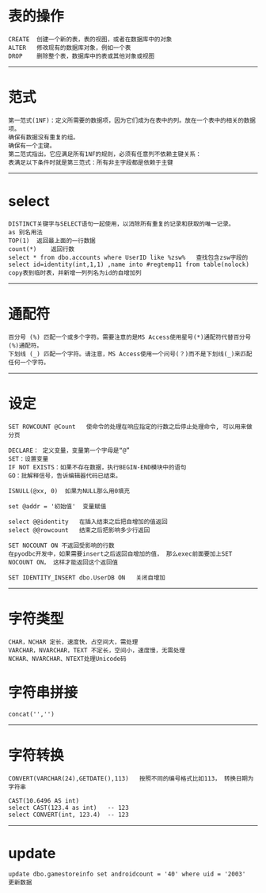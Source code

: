 # 表的操作
    CREATE	创建一个新的表，表的视图，或者在数据库中的对象
    ALTER	修改现有的数据库对象，例如一个表
    DROP	删除整个表，数据库中的表或其他对象或视图

---

# 范式

	第一范式(1NF)：定义所需要的数据项，因为它们成为在表中的列。放在一个表中的相关的数据项。
	确保有数据没有重复的组。
	确保有一个主键。
	第二范式指出，它应满足所有1NF的规则，必须有任意列不依赖主键关系：
	表满足以下条件时就是第三范式：所有非主字段都是依赖于主键


---

# select

	DISTINCT关键字与SELECT语句一起使用，以消除所有重复的记录和获取的唯一记录。
	as 别名用法
	TOP(1)	返回最上面的一行数据
	count(*)	返回行数
	select * from dbo.accounts where UserID like %zsw%   查找包含zsw字段的
	select id=identity(int,1,1) ,name into #regtemp11 from table(nolock)	copy表到临时表，并新增一列列名为id的自增加列

---

# 通配符

	百分号 (%)	匹配一个或多个字符。需要注意的是MS Access使用星号(*)通配符代替百分号(%)通配符。
	下划线 (_)	匹配一个字符。请注意，MS Access使用一个问号(？)而不是下划线(_)来匹配任何一个字符。

---

# 设定

	SET ROWCOUNT @Count   使命令的处理在响应指定的行数之后停止处理命令, 可以用来做分页
	
	DECLARE： 定义变量，变量第一个字母是“@”
	SET：设置变量
	IF NOT EXISTS：如果不存在数据，执行BEGIN-END模块中的语句
	GO：批解释信号，告诉编辑器代码已结束。

	ISNULL(@xx, 0)	如果为NULL那么用0填充
	
	set @addr = '初始值'  变量赋值
	
	select @@identity	在插入结束之后把自增加的值返回
	select @@rowcount	结束之后把影响多少行返回
	
	SET NOCOUNT ON 不返回受影响的行数
	在pyodbc开发中，如果需要insert之后返回自增加的值， 那么exec前面要加上SET NOCOUNT ON， 这样才能返回这个返回值
	
	SET IDENTITY_INSERT dbo.UserDB ON   关闭自增加

---

# 字符类型

	CHAR，NCHAR 定长，速度快，占空间大，需处理
	VARCHAR，NVARCHAR，TEXT 不定长，空间小，速度慢，无需处理
	NCHAR、NVARCHAR、NTEXT处理Unicode码

# 字符串拼接

	concat('','')

---


# 字符转换

	CONVERT(VARCHAR(24),GETDATE(),113)   按照不同的编号格式比如113， 转换日期为字符串
	
	CAST(10.6496 AS int)
	select CAST(123.4 as int)   -- 123
	select CONVERT(int, 123.4)  -- 123 

---


# update

	update dbo.gamestoreinfo set androidcount = '40' where uid = '2003'   更新数据




